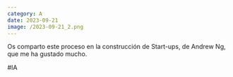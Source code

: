 ```yaml
--- 
category: A 
date: 2023-09-21 
image: /2023-09-21_2.png 
--- 
```


Os comparto este proceso en la construcción de Start-ups, de Andrew Ng, que me ha gustado mucho. 

#IA